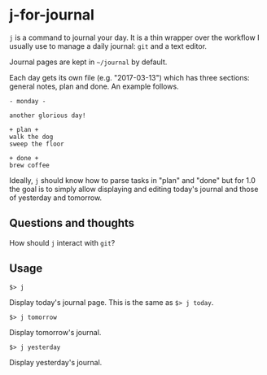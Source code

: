 # j-for-journal

`j` is a command to journal your day. It is a thin wrapper over the workflow I usually use to manage a daily journal: `git` and a text editor.

Journal pages are kept in `~/journal` by default.

Each day gets its own file (e.g. "2017-03-13") which has three sections: general notes, plan and done. An example follows.

```
- monday -

another glorious day!

+ plan +
walk the dog
sweep the floor

+ done +
brew coffee
```

Ideally, `j` should know how to parse tasks in "plan" and "done" but for 1.0 the goal is to simply allow displaying and editing today's journal and those of yesterday and tomorrow.

## Questions and thoughts

How should `j` interact with `git`?


## Usage

`$> j`

Display today's journal page. This is the same as `$> j today`.


`$> j tomorrow`

Display tomorrow's journal.


`$> j yesterday`

Display yesterday's journal.
